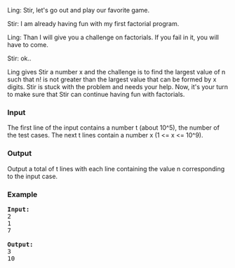 <p>Ling: Stir, let's go out and play our favorite game.</p>
<p>Stir: I am already having fun with my first factorial program.</p>
<p>Ling: Than I will give you a challenge on factorials. If you fail in it, you will have to come.</p>
<p>Stir: ok..</p>
<p>Ling gives Stir a number x and the challenge is to find the largest value of n such that n! is not greater than the largest value that can be formed by x digits. Stir is stuck with the problem and needs your help. Now, it's your turn to make sure that Stir can continue having fun with factorials.</p>
<h3>Input</h3>
<p>The first line of the input contains a number t (about 10^5), the number of the test cases. The next t lines contain a number x (1 &lt;= x &lt;= 10^9).</p>
<h3>Output</h3>
<p>Output a total of t lines with each line containing the value n corresponding to the input case.</p>
<h3>Example</h3>
<pre><strong>Input:</strong> <br>2<br>1<br>7<br><br><strong>Output:</strong> <br>3<br>10
</pre>
